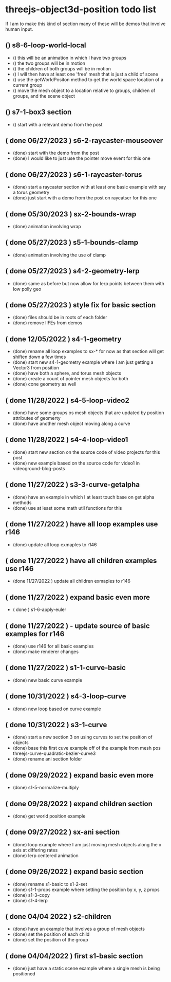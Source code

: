 # threejs-object3d-position todo list

<!-- STOCHASTIC SECTION -->

If I am to make this kind of section many of these will be demos that involve human input.

<!-- LOOP SECTION -->

## () s8-6-loop-world-local
* () this will be an animation in which I have two groups
* () the two groups will be in motion
* () the children of both groups will be in motion
* () I will then have at least one 'free' mesh that is just a child of scene
* () use the getWorldPositon method to get the world space location of a current group
* () move the mesh object to a location relative to groups, children of groups, and the scene object

<!-- BOX3 SECTION -->

## () s7-1-box3 section
* () start with a relevant demo from the post

<!-- RAYCASTER SECTION -->



<!-- DONE -->

## ( done 06/27/2023 ) s6-2-raycaster-mouseover
* (done) start with the demo from the post
* (done) I would like to just use the pointer move event for this one 

## ( done 06/27/2023 ) s6-1-raycaster-torus
* (done) start a raycaster section with at least one basic example with say a torus geometry
* (done) just start with a demo from the post on raycatser for this one

## ( done 05/30/2023 ) sx-2-bounds-wrap
* (done) animation involving wrap

## ( done 05/27/2023 ) s5-1-bounds-clamp
* (done) animation involving the use of clamp

## ( done 05/27/2023 ) s4-2-geometry-lerp
* (done) same as before but now allow for lerp points between them with low polly geo

## ( done 05/27/2023 ) style fix for basic section
* (done) files should be in roots of each folder
* (done) remove IIFEs from demos

## ( done 12/05/2022 ) s4-1-geometry
* (done) rename all loop examples to sx-* for now as that section will get shiften down a few times
* (done) start new s4-1-geometry example where I am just getting a Vector3 from position 
* (done) have both a sphere, and torus mesh objects
* (done) create a count of pointer mesh objects for both
* (done) cone geometry as well

## ( done 11/28/2022  ) s4-5-loop-video2
* (done) have some groups os mesh objects that are updated by position attributes of geomerty
* (done) have another mesh object moving along a curve

## ( done 11/28/2022 ) s4-4-loop-video1
* (done) start new section on the source code of video projects for this post
* (done) new example based on the source code for video1 in videoground-blog-posts

## ( done 11/27/2022 ) s3-3-curve-getalpha
* (done) have an example in which I at least touch base on get alpha methods
* (done) use at least some math util functions for this

## ( done 11/27/2022 ) have all loop examples use r146
* (done) update all loop exmaples to r146

## ( done 11/27/2022 ) have all children examples use r146
* (done 11/27/2022 ) update all children exmaples to r146

## ( done 11/27/2022 ) expand basic even more
* ( done ) s1-6-apply-euler

## ( done 11/27/2022 ) - update source of basic examples for r146
* (done) use r146 for all basic examples
* (done) make renderer changes

## ( done 11/27/2022 ) s1-1-curve-basic
* (done) new basic curve example

## ( done 10/31/2022 ) s4-3-loop-curve
* (done) new loop based on curve example

## ( done 10/31/2022 ) s3-1-curve
* (done) start a new section 3 on using curves to set the position of objects
* (done) base this first cuve example off of the example from mesh pos threejs-curve-quadratic-bezier-curve3
* (done) rename ani section folder

## ( done 09/29/2022 ) expand basic even more 
* (done) s1-5-normalize-multiply

## ( done 09/28/2022 ) expand children section
* (done) get world position example

## ( done 09/27/2022 ) sx-ani section
* (done) loop example where I am just moving mesh objects along the x axis at differing rates
* (done) lerp centered animation

## ( done 09/26/2022 ) expand basic section
* (done) rename s1-basic to s1-2-set
* (done) s1-1-props example where setting the position by x, y, z props
* (done) s1-3-copy
* (done) s1-4-lerp

## ( done 04/04 2022 ) s2-children
* (done) have an example that involves a group of mesh objects
* (done) set the position of each child
* (done) set the position of the group

## ( done 04/04/2022 ) first s1-basic section
* (done) just have a static scene example where a single mesh is being positioned
